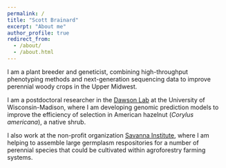 ```yaml
---
permalink: /
title: "Scott Brainard"
excerpt: "About me"
author_profile: true
redirect_from: 
  - /about/
  - /about.html
---
```


I am a plant breeder and geneticist, combining high-throughput phenotyping methods and next-generation sequencing data to improve perennial woody crops in the Upper Midwest.

I am a postdoctoral researcher in the [Dawson Lab](https://dawson.horticulture.wisc.edu/) at the University of Wisconsin-Madison, where I am developing genomic prediction models to improve the efficiency of selection in American hazelnut (<i>Corylus americana</i>), a native shrub. 

I also work at the non-profit organization [Savanna Institute](https://www.savannainstitute.org/), where I am helping to assemble large germplasm respositories for a number of perennial species that could be cultivated within agroforestry farming systems.